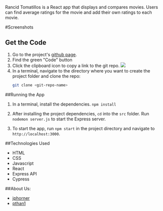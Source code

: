Rancid Tomatillos is a React app that displays and compares movies.  Users can find average ratings for the movie and add their own ratings to each movie.

#Screenshots

## Get the Code
1. Go to the project's [github page](https://github.com/codefordenver/partner-finder).
1. Find the green "Code" button
1. Click the clipboard icon to copy a link to the git repo.
    ![](./docs/github-code-button.png)
1. In a terminal, navigate to the directory where you want to create the project folder and clone the repo:
    ```bash
    git clone <git-repo-name>
    ```
    
##Running the App
1. In a terminal, install the dependencies.
```npm install```

2. After installing the project dependencies, ```cd``` into the ```src``` folder.  Run ```nodemon server.js``` to start the Express server.
3. To start the app, run ```npm start``` in the project directory and navigate to ```http://localhost:3000```.

##Technologies Used
- HTML
- CSS
- Javascript
- React
- Express API
- Cypress

##About Us:
- [jphorner](https://github.com/jphorner)
- [pthan1](https://github.com/pthan1)
